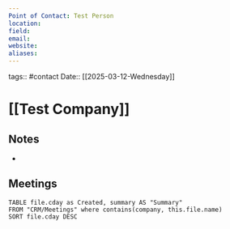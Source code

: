 ```yaml
---
Point of Contact: Test Person
location: 
field: 
email: 
website: 
aliases:
---
```


tags:: #contact 
Date:: [[2025-03-12-Wednesday]]

# [[Test Company]]
## Notes
- 

## Meetings
```dataview
TABLE file.cday as Created, summary AS "Summary"
FROM "CRM/Meetings" where contains(company, this.file.name)
SORT file.cday DESC
```
